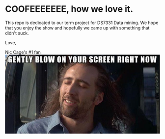 # COOFEEEEEEE, how we love it.

This repo is dedicated to our term project for  DS7331 Data mining.  We hope that you enjoy the show and hopefully we came up with something that didn't suck.  

Love, 

Nic Cage's #1 fan
![DataScienceProfile](https://github.com/Landcruiser87/Cadc_7331_Project/blob/master/data/niccage.jpg? "Science!")
